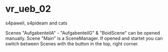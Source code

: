 # vr_ueb_02
s4paweil, s4pideam and cats

Scenes "AufgabenteilA" - "AufgabenteilG" & "BoidScene" can be opened manually. 
Scene "Main" is a SceneManager. If opened and startet you can switch between Scenes with the button in the top, right corner.


